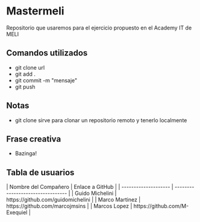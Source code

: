 # Mastermeli
Repositorio que usaremos para el ejercicio propuesto en el Academy IT de MELI

## Comandos utilizados
- git clone url
- git add .
- git commit -m "mensaje"
- git push

## Notas
- git clone sirve para clonar un repositorio remoto y tenerlo localmente

## Frase creativa
- Bazinga!

## Tabla de usuarios
<div style={{"justify-content": "center"}}>
| Nombre del Compañero | Enlace a GitHub                   |
| -------------------- | --------------------------------- |
| Guido Michelini      | https://github.com/guidomichelini |
| Marco Martinez       | https://github.com/marcojmsins    |
| Marcos Lopez         | https://github.com/M-Exequiel     |
<div>

